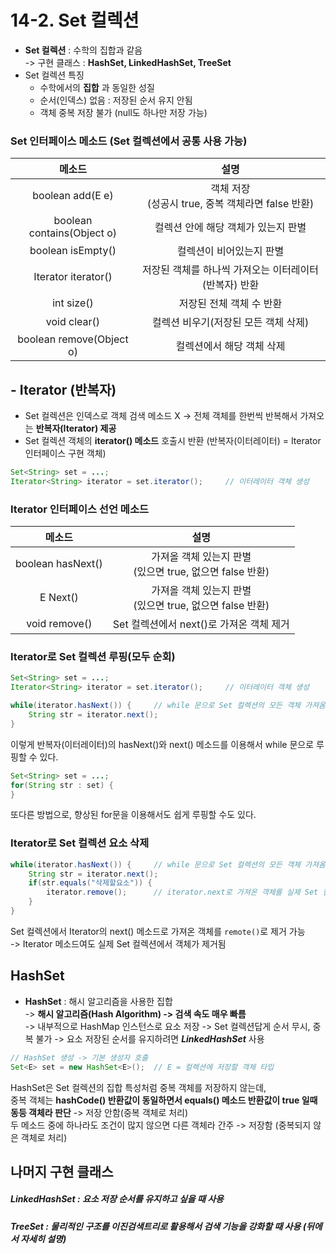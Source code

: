 # 14-2. Set 컬렉션

- **Set 컬렉션** : 수학의 집합과 같음  
-> 구현 클래스 : **HashSet, LinkedHashSet, TreeSet**  
- Set 컬렉션 특징 
    - 수학에서의 **집합** 과 동일한 성질
    - 순서(인덱스) 없음 : 저장된 순서 유지 안됨
    - 객체 중복 저장 불가 (null도 하나만 저장 가능)

### Set 인터페이스 메소드 (Set 컬렉션에서 공통 사용 가능)

메소드|설명
:---:|:---:
boolean add(E e)|객체 저장<br>(성공시 true, 중복 객체라면 false 반환)
boolean contains(Object o)|컬렉션 안에 해당 객체가 있는지 판별
boolean isEmpty()|컬렉션이 비어있는지 판별
Iterator<E> iterator()|저장된 객체를 하나씩 가져오는 이터레이터(반복자) 반환
int size()|저장된 전체 객체 수 반환
void clear()|컬렉션 비우기(저장된 모든 객체 삭제)
boolean remove(Object o)|컬렉션에서 해당 객체 삭제

## - Iterator (반복자)

- Set 컬렉션은 인덱스로 객체 검색 메소드 X -> 전체 객체를 한번씩 반복해서 가져오는 **반복자(Iterator) 제공**
- Set 컬렉션 객체의 **iterator() 메소드** 호출시 반환 (반복자(이터레이터) = Iterator 인터페이스 구현 객체)
```java
Set<String> set = ...;
Iterator<String> iterator = set.iterator();     // 이터레이터 객체 생성
```
### Iterator 인터페이스 선언 메소드

메소드|설명
:---:|:---:
boolean hasNext()|가져올 객체 있는지 판별<br>(있으면 true, 없으면 false 반환)
E Next()|가져올 객체 있는지 판별<br>(있으면 true, 없으면 false 반환)
void remove()|Set 컬렉션에서 next()로 가져온 객체 제거


### Iterator로 Set 컬렉션 루핑(모두 순회)
```java
Set<String> set = ...;
Iterator<String> iterator = set.iterator();     // 이터레이터 객체 생성

while(iterator.hasNext()) {     // while 문으로 Set 컬렉션의 모든 객체 가져옴(루핑)
    String str = iterator.next();
}
```
이렇게 반복자(이터레이터)의 hasNext()와 next() 메소드를 이용해서 while 문으로 루핑할 수 있다.
```java
Set<String> set = ...;
for(String str : set) {
}
```
또다른 방법으로, 향상된 for문을 이용해서도 쉽게 루핑할 수도 있다.

### Iterator로 Set 컬렉션 요소 삭제
```java
while(iterator.hasNext()) {     // while 문으로 Set 컬렉션의 모든 객체 가져옴(루핑)
    String str = iterator.next();
    if(str.equals("삭제할요소")) {
        iterator.remove();      // iterator.next로 가져온 객체를 실제 Set 컬렉션에서 제거
    }
}
```
Set 컬렉션에서 Iterator의 next() 메소드로 가져온 객체를 ```remote()```로 제거 가능  
-> Iterator 메소드여도 실제 Set 컬렉션에서 객체가 제거됨


## HashSet

- **HashSet** : 해시 알고리즘을 사용한 집합   
-> **해시 알고리즘(Hash Algorithm) -> 검색 속도 매우 빠름**  
-> 내부적으로 HashMap 인스턴스로 요소 저장
-> Set 컬렉션답게 순서 무시, 중복 불가 -> 요소 저장된 순서를 유지하려면 ***LinkedHashSet*** 사용


```java
// HashSet 생성 -> 기본 생성자 호출
Set<E> set = new HashSet<E>();  // E = 컬렉션에 저장할 객체 타입
```

HashSet은 Set 컬렉션의 집합 특성처럼 중복 객체를 저장하지 않는데,  
중복 객체는 **hashCode() 반환값이 동일하면서 equals() 메소드 반환값이 true 일때 동등 객체라 판단** -> 저장 안함(중복 객체로 처리)  
두 메소드 중에 하나라도 조건이 많지 않으면 다른 객체라 간주 -> 저장함 (중복되지 않은 객체로 처리) 

## 나머지 구현 클래스

##### LinkedHashSet : 요소 저장 순서를 유지하고 싶을 때 사용
##### TreeSet : 물리적인 구조를 이진검색트리로 활용해서 검색 기능을 강화할 때 사용 (뒤에서 자세히 설명)
